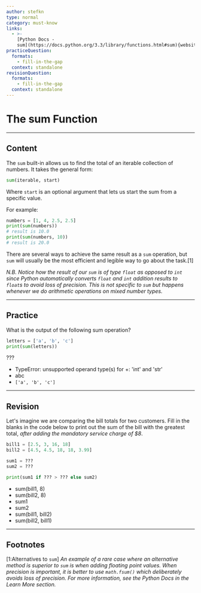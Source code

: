 ```yaml
---
author: stefkn
type: normal
category: must-know
links:
  - >-
    [Python Docs -
    sum](https://docs.python.org/3.3/library/functions.html#sum){website}
practiceQuestion:
  formats:
    - fill-in-the-gap
  context: standalone
revisionQuestion:
  formats:
    - fill-in-the-gap
  context: standalone
---
```


# The sum Function


---

## Content

The `sum` built-in allows us to find the total of an iterable collection of numbers. It takes the general form:

```python
sum(iterable, start)
```

Where `start` is an optional argument that lets us start the sum from a specific value. 

For example:

```python
numbers = [1, 4, 2.5, 2.5]
print(sum(numbers))
# result is 10.0
print(sum(numbers, 10))
# result is 20.0
```

There are several ways to achieve the same result as a `sum` operation, but `sum` will usually be the most efficient and legible way to go about the task.[1]



*N.B. Notice how the result of our `sum` is of type `float` as opposed to `int` since Python automatically converts `float` and `int` addition results to `float`s to avoid loss of precision. This is not specific to `sum` but happens whenever we do arithmetic operations on mixed number types.*


---

## Practice

What is the output of the following sum operation?

```python
letters = ['a', 'b', 'c']
print(sum(letters))
```

???

- TypeError: unsupported operand type(s) for +: 'int' and 'str'
- abc
- `['a', 'b', 'c']`


---

## Revision

Let's imagine we are comparing the bill totals for two customers. Fill in the blanks in the code below to print out the sum of the bill with the greatest total, *after adding the mandatory service charge of $8*.

```python
bill1 = [2.5, 3, 16, 18]
bill2 = [4.5, 4.5, 18, 18, 3.99]

sum1 = ???
sum2 = ???

print(sum1 if ??? > ??? else sum2)
```

- sum(bill1, 8)
- sum(bill2, 8)
- sum1
- sum2
- sum(bill1, bill2)
- sum(bill2, bill1)


---

## Footnotes

[1:Alternatives to `sum`]
*An example of a rare case where an alternative method is superior to `sum` is when adding floating point values. When precision is important, it is better to use `math.fsum()` which deliberately avoids loss of precision. For more information, see the Python Docs in the Learn More section.*
 
